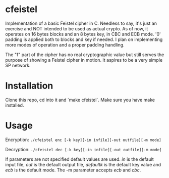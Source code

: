 # cfeistel
<p>Implementation of a basic Feistel cipher in C. Needless to say, it's just an exercise and NOT intended to be used as actual crypto.
As of now, it operates on 16 bytes blocks and an 8 bytes key, in CBC and ECB mode. '0' padding is applied both to blocks and key if needed. I plan on implementing more modes of operation and a proper padding handling. </p>

<p>The "f" part of the cipher has no real cryptographic value but still serves the purpose of showing a Feistel cipher in motion. It aspires to be a very simple SP network.</p>

# Installation
<p>Clone this repo, cd into it and `make cfeistel`. Make sure you have make installed.</p>

# Usage
Encryption:
`./cfeistel enc [-k key][-in infile][-out outfile][-m mode]`

Decryption:
`./cfeistel dec [-k key][-in infile][-out outfile][-m mode]`

<p>If parameters are not specified default values are used. 
<em>in</em> is the default input file, <em>out</em> is the default output file, <em>defaultk</em> is the default key value and <em>ecb</em> is the default mode. The -m parameter accepts <em>ecb</em> and <em>cbc</em>.</p>
